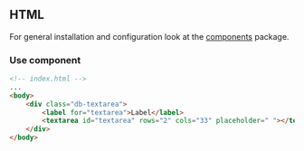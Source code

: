 <!--
SPDX-FileCopyrightText: 2025 DB Systel GmbH

SPDX-License-Identifier: Apache-2.0
-->

## HTML

For general installation and configuration look at the [components](https://www.npmjs.com/package/@db-ui/components) package.

### Use component

```html index.html
<!-- index.html -->
...
<body>
	<div class="db-textarea">
		<label for="textarea">Label</label>
		<textarea id="textarea" rows="2" cols="33" placeholder=" "></textarea>
	</div>
</body>
```
